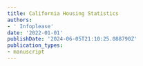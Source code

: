 ```yaml
---
title: California Housing Statistics
authors:
- ' Infoplease'
date: '2022-01-01'
publishDate: '2024-06-05T21:10:25.088790Z'
publication_types:
- manuscript
---
```

